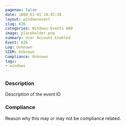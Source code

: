 ```yaml
---
pagenav: false
date: 1800-01-01 14:42:38
layout: windowsevent
slug: 626
categories: Windows-Events 600
image: placeholder.png
summary: User Account Enabled
Event: 626
Log: Unknown
SIEM: Unknown
Compliance: Unknown
tags:
- windows
---
```


### Description

Description of the event ID

### Compliance

Reason why this may or may not be compliance related.
